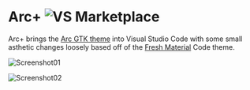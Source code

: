 # Arc+ ![VS Marketplace](https://vsmarketplacebadge.apphb.com/version-short/ph-hawkins.arc-plus.svg)

Arc+ brings the [Arc GTK theme](https://github.com/horst3180/arc-theme) into Visual Studio Code with some small asthetic changes loosely based off of the [Fresh Material](https://marketplace.visualstudio.com/items?itemName=2ndshift.fresh-material) Code theme.

![Screenshot01](https://imgur.com/llHp1ND.png)

![Screenshot02](https://imgur.com/tnMvlVP.png)
